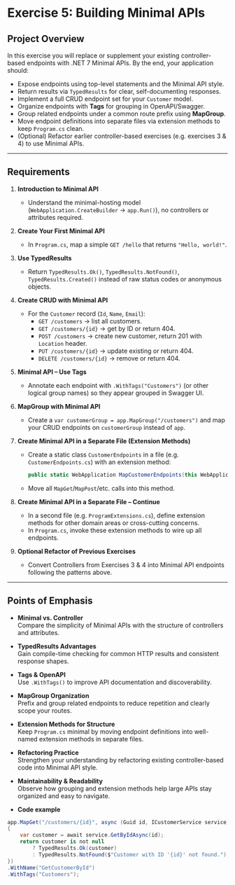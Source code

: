 # Exercise 5: Building Minimal APIs

## Project Overview

In this exercise you will replace or supplement your existing controller-based endpoints with .NET 7 Minimal APIs. By the end, your application should:

- Expose endpoints using top-level statements and the Minimal API style.  
- Return results via `TypedResults` for clear, self-documenting responses.  
- Implement a full CRUD endpoint set for your `Customer` model.  
- Organize endpoints with **Tags** for grouping in OpenAPI/Swagger.  
- Group related endpoints under a common route prefix using **MapGroup**.  
- Move endpoint definitions into separate files via extension methods to keep `Program.cs` clean.  
- (Optional) Refactor earlier controller-based exercises (e.g. exercises 3 & 4) to use Minimal APIs.

---

## Requirements

1. **Introduction to Minimal API**  
   - Understand the minimal-hosting model (`WebApplication.CreateBuilder` → `app.Run()`), no controllers or attributes required.

2. **Create Your First Minimal API**  
   - In `Program.cs`, map a simple `GET /hello` that returns `"Hello, world!"`.

3. **Use TypedResults**  
   - Return `TypedResults.Ok()`, `TypedResults.NotFound()`, `TypedResults.Created()` instead of raw status codes or anonymous objects.

4. **Create CRUD with Minimal API**  
   - For the `Customer` record (`Id`, `Name`, `Email`):
     - `GET /customers` → list all customers.  
     - `GET /customers/{id}` → get by ID or return 404.  
     - `POST /customers` → create new customer, return 201 with `Location` header.  
     - `PUT /customers/{id}` → update existing or return 404.  
     - `DELETE /customers/{id}` → remove or return 404.

5. **Minimal API – Use Tags**  
   - Annotate each endpoint with `.WithTags("Customers")` (or other logical group names) so they appear grouped in Swagger UI.

6. **MapGroup with Minimal API**  
   - Create a `var customerGroup = app.MapGroup("/customers")` and map your CRUD endpoints on `customerGroup` instead of `app`.

7. **Create Minimal API in a Separate File (Extension Methods)**  
   - Create a static class `CustomerEndpoints` in a file (e.g. `CustomerEndpoints.cs`) with an extension method:
     ```csharp
     public static WebApplication MapCustomerEndpoints(this WebApplication app) { … }
     ```
   - Move all `MapGet`/`MapPost`/etc. calls into this method.

8. **Create Minimal API in a Separate File – Continue**  
   - In a second file (e.g. `ProgramExtensions.cs`), define extension methods for other domain areas or cross-cutting concerns.
   - In `Program.cs`, invoke these extension methods to wire up all endpoints.

9. **Optional Refactor of Previous Exercises**  
   - Convert Controllers from Exercises 3 & 4 into Minimal API endpoints following the patterns above.

---

## Points of Emphasis

- **Minimal vs. Controller**  
  Compare the simplicity of Minimal APIs with the structure of controllers and attributes.

- **TypedResults Advantages**  
  Gain compile-time checking for common HTTP results and consistent response shapes.

- **Tags & OpenAPI**  
  Use `.WithTags()` to improve API documentation and discoverability.

- **MapGroup Organization**  
  Prefix and group related endpoints to reduce repetition and clearly scope your routes.

- **Extension Methods for Structure**  
  Keep `Program.cs` minimal by moving endpoint definitions into well-named extension methods in separate files.

- **Refactoring Practice**  
  Strengthen your understanding by refactoring existing controller-based code into Minimal API style.

- **Maintainability & Readability**  
  Observe how grouping and extension methods help large APIs stay organized and easy to navigate.

- **Code example**  
```csharp
app.MapGet("/customers/{id}", async (Guid id, ICustomerService service) =>
{
    var customer = await service.GetByIdAsync(id);
    return customer is not null
        ? TypedResults.Ok(customer)
        : TypedResults.NotFound($"Customer with ID '{id}' not found.");
})
.WithName("GetCustomerById")
.WithTags("Customers");
  ```

